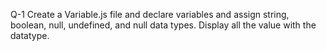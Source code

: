 Q-1 Create a Variable.js file and declare variables and assign string, boolean, null, undefined, and null data types. Display all the value with the datatype.